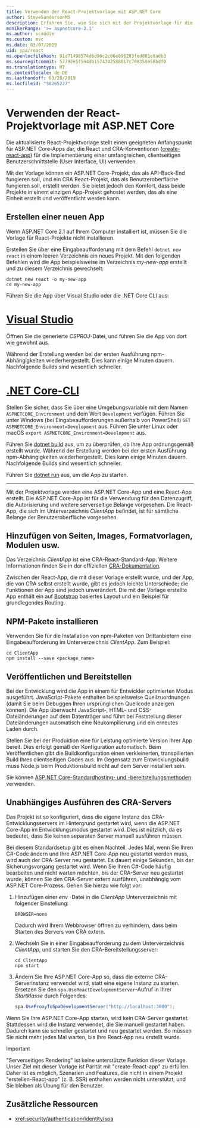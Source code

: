 ```yaml
---
title: Verwenden der React-Projektvorlage mit ASP.NET Core
author: SteveSandersonMS
description: Erfahren Sie, wie Sie sich mit der Projektvorlage für die Einzelseitenanwendung (Single-Page Application, SPA) von ASP.NET Core für React und create-react-app vertraut machen.
monikerRange: '>= aspnetcore-2.1'
ms.author: scaddie
ms.custom: mvc
ms.date: 03/07/2019
uid: spa/react
ms.openlocfilehash: 91a71498574d6d96c2c06e896283fed801e8adb3
ms.sourcegitcommit: 57792e5f594db1574742588017c708350958bdf0
ms.translationtype: MT
ms.contentlocale: de-DE
ms.lasthandoff: 03/20/2019
ms.locfileid: "58265227"
---
```

# <a name="use-the-react-project-template-with-aspnet-core"></a>Verwenden der React-Projektvorlage mit ASP.NET Core

Die aktualisierte React-Projektvorlage stellt einen geeigneten Anfangspunkt für ASP.NET Core-Apps dar, die React und CRA-Konventionen ([create-react-app](https://github.com/facebookincubator/create-react-app)) für die Implementierung einer umfangreichen, clientseitigen Benutzerschnittstelle (User Interface, UI) verwenden.

Mit der Vorlage können ein ASP.NET Core-Projekt, das als API-Back-End fungieren soll, und ein CRA React-Projekt, das als Benutzeroberfläche fungieren soll, erstellt werden. Sie bietet jedoch den Komfort, dass beide Projekte in einem einzigen App-Projekt gehostet werden, das als eine Einheit erstellt und veröffentlicht werden kann.

## <a name="create-a-new-app"></a>Erstellen einer neuen App

Wenn ASP.NET Core 2.1 auf Ihrem Computer installiert ist, müssen Sie die Vorlage für React-Projekte nicht installieren.

Erstellen Sie über eine Eingabeaufforderung mit dem Befehl `dotnet new react` in einem leeren Verzeichnis ein neues Projekt. Mit den folgenden Befehlen wird die App beispielsweise im Verzeichnis *my-new-app* erstellt und zu diesem Verzeichnis gewechselt:

```console
dotnet new react -o my-new-app
cd my-new-app
```

Führen Sie die App über Visual Studio oder die .NET Core CLI aus:

# <a name="visual-studiotabvisual-studio"></a>[Visual Studio](#tab/visual-studio)

Öffnen Sie die generierte *CSPROJ*-Datei, und führen Sie die App von dort wie gewohnt aus.

Während der Erstellung werden bei der ersten Ausführung npm-Abhängigkeiten wiederhergestellt. Dies kann einige Minuten dauern. Nachfolgende Builds sind wesentlich schneller.

# <a name="net-core-clitabnetcore-cli"></a>[.NET Core-CLI](#tab/netcore-cli)

Stellen Sie sicher, dass Sie über eine Umgebungsvariable mit dem Namen `ASPNETCORE_Environment` und dem Wert `Development` verfügen. Führen Sie unter Windows (bei Eingabeaufforderungen außerhalb von PowerShell) `SET ASPNETCORE_Environment=Development` aus. Führen Sie unter Linux oder macOS `export ASPNETCORE_Environment=Development` aus.

Führen Sie [dotnet build](/dotnet/core/tools/dotnet-build) aus, um zu überprüfen, ob Ihre App ordnungsgemäß erstellt wurde. Während der Erstellung werden bei der ersten Ausführung npm-Abhängigkeiten wiederhergestellt. Dies kann einige Minuten dauern. Nachfolgende Builds sind wesentlich schneller.

Führen Sie [dotnet run](/dotnet/core/tools/dotnet-run) aus, um die App zu starten.

---

Mit der Projektvorlage werden eine ASP.NET Core-App und eine React-App erstellt. Die ASP.NET Core-App ist für die Verwendung für den Datenzugriff, die Autorisierung und weitere serverseitige Belange vorgesehen. Die React-App, die sich im Unterverzeichnis *ClientApp* befindet, ist für sämtliche Belange der Benutzeroberfläche vorgesehen.

## <a name="add-pages-images-styles-modules-etc"></a>Hinzufügen von Seiten, Images, Formatvorlagen, Modulen usw.

Das Verzeichnis *ClientApp* ist eine CRA-React-Standard-App. Weitere Informationen finden Sie in der offiziellen [CRA-Dokumentation](https://github.com/facebookincubator/create-react-app/blob/master/packages/react-scripts/template/README.md).

Zwischen der React-App, die mit dieser Vorlage erstellt wurde, und der App, die von CRA selbst erstellt wurde, gibt es jedoch leichte Unterschiede; die Funktionen der App sind jedoch unverändert. Die mit der Vorlage erstellte App enthält ein auf [Bootstrap](https://getbootstrap.com/) basiertes Layout und ein Beispiel für grundlegendes Routing.

## <a name="install-npm-packages"></a>NPM-Pakete installieren

Verwenden Sie für die Installation von npm-Paketen von Drittanbietern eine Eingabeaufforderung im Unterverzeichnis *ClientApp*. Zum Beispiel:

```console
cd ClientApp
npm install --save <package_name>
```

## <a name="publish-and-deploy"></a>Veröffentlichen und Bereitstellen

Bei der Entwicklung wird die App in einem für Entwickler optimierten Modus ausgeführt. JavaScript-Pakete enthalten beispielsweise Quellzuordnungen (damit Sie beim Debuggen Ihren ursprünglichen Quellcode anzeigen können). Die App überwacht JavaScript-, HTML- und CSS-Dateiänderungen auf dem Datenträger und führt bei Feststellung dieser Dateiänderungen automatisch eine Neukompilierung und ein erneutes Laden durch.

Stellen Sie bei der Produktion eine für Leistung optimierte Version Ihrer App bereit. Dies erfolgt gemäß der Konfiguration automatisch. Beim Veröffentlichen gibt die Buildkonfiguration einen verkleinerten, transpilierten Build Ihres clientseitigen Codes aus. Im Gegensatz zum Entwicklungsbuild muss Node.js beim Produktionsbuild nicht auf dem Server installiert sein.

Sie können [ASP.NET Core-Standardhosting- und -bereitstellungsmethoden](xref:host-and-deploy/index) verwenden.

## <a name="run-the-cra-server-independently"></a>Unabhängiges Ausführen des CRA-Servers

Das Projekt ist so konfiguriert, dass die eigene Instanz des CRA-Entwicklungsservers im Hintergrund gestartet wird, wenn die ASP.NET Core-App im Entwicklungsmodus gestartet wird. Dies ist nützlich, da es bedeutet, dass Sie keinen separaten Server manuell ausführen müssen.

Bei diesem Standardsetup gibt es einen Nachteil. Jedes Mal, wenn Sie Ihren C#-Code ändern und Ihre ASP.NET Core-App neu gestartet werden muss, wird auch der CRA-Server neu gestartet. Es dauert einige Sekunden, bis der Sicherungsvorgang gestartet wird. Wenn Sie Ihren C#-Code häufig bearbeiten und nicht warten möchten, bis der CRA-Server neu gestartet wurde, können Sie den CRA-Server extern ausführen, unabhängig vom ASP.NET Core-Prozess. Gehen Sie hierzu wie folgt vor:

1. Hinzufügen einer *env* -Datei in die *ClientApp* Unterverzeichnis mit folgender Einstellung:

    ```
    BROWSER=none
    ```

    Dadurch wird Ihrem Webbrowser öffnen zu verhindern, dass beim Starten des Servers von CRA extern.

2. Wechseln Sie in einer Eingabeaufforderung zu dem Unterverzeichnis *ClientApp*, und starten Sie den CRA-Bereitstellungsserver:

    ```console
    cd ClientApp
    npm start
    ```

3. Ändern Sie Ihre ASP.NET Core-App so, dass die externe CRA-Serverinstanz verwendet wird, statt eine eigene Instanz zu starten. Ersetzen Sie den `spa.UseReactDevelopmentServer`-Aufruf in Ihrer *Startklasse* durch Folgendes:

    ```csharp
    spa.UseProxyToSpaDevelopmentServer("http://localhost:3000");
    ```

Wenn Sie Ihre ASP.NET Core-App starten, wird kein CRA-Server gestartet. Stattdessen wird die Instanz verwendet, die Sie manuell gestartet haben. Dadurch kann sie schneller gestartet und neu gestartet werden. So müssen Sie nicht mehr jedes Mal warten, bis Ihre React-App neu erstellt wurde.

> [!IMPORTANT]
> "Serverseitiges Rendering" ist keine unterstützte Funktion dieser Vorlage. Unser Ziel mit dieser Vorlage ist Parität mit "create-React-app" zu erfüllen. Daher ist es möglich, Szenarien und Features, die nicht in einem Projekt "erstellen-React-app" (z. B. SSR) enthalten werden nicht unterstützt, und Sie bleiben als Übung für den Benutzer.

## <a name="additional-resources"></a>Zusätzliche Ressourcen

* <xref:security/authentication/identity/spa>
